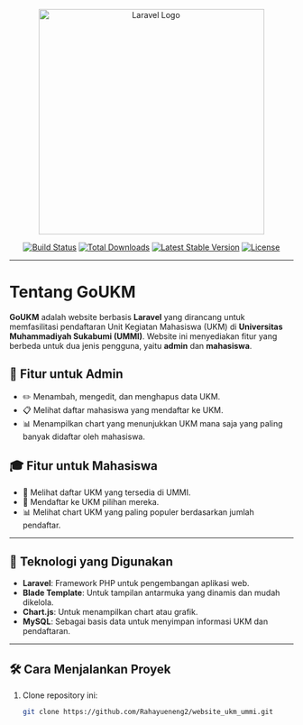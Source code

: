 <p align="center">
  <a href="https://laravel.com" target="_blank">
    <img src="https://raw.githubusercontent.com/laravel/art/master/logo-lockup/5%20SVG/2%20CMYK/1%20Full%20Color/laravel-logolockup-cmyk-red.svg" width="400" alt="Laravel Logo">
  </a>
</p>

<p align="center">
  <a href="https://github.com/laravel/framework/actions"><img src="https://github.com/laravel/framework/workflows/tests/badge.svg" alt="Build Status"></a>
  <a href="https://packagist.org/packages/laravel/framework"><img src="https://img.shields.io/packagist/dt/laravel/framework" alt="Total Downloads"></a>
  <a href="https://packagist.org/packages/laravel/framework"><img src="https://img.shields.io/packagist/v/laravel/framework" alt="Latest Stable Version"></a>
  <a href="https://packagist.org/packages/laravel/framework"><img src="https://img.shields.io/packagist/l/laravel/framework" alt="License"></a>
</p>

---

# Tentang GoUKM

**GoUKM** adalah website berbasis **Laravel** yang dirancang untuk memfasilitasi pendaftaran Unit Kegiatan Mahasiswa (UKM) di **Universitas Muhammadiyah Sukabumi (UMMI)**. Website ini menyediakan fitur yang berbeda untuk dua jenis pengguna, yaitu **admin** dan **mahasiswa**.

## 🎯 Fitur untuk Admin
- ✏️ Menambah, mengedit, dan menghapus data UKM.
- 📋 Melihat daftar mahasiswa yang mendaftar ke UKM.
- 📊 Menampilkan chart yang menunjukkan UKM mana saja yang paling banyak didaftar oleh mahasiswa.

## 🎓 Fitur untuk Mahasiswa
- 📂 Melihat daftar UKM yang tersedia di UMMI.
- 📝 Mendaftar ke UKM pilihan mereka.
- 📊 Melihat chart UKM yang paling populer berdasarkan jumlah pendaftar.

---

## 🚀 Teknologi yang Digunakan
- **Laravel**: Framework PHP untuk pengembangan aplikasi web.
- **Blade Template**: Untuk tampilan antarmuka yang dinamis dan mudah dikelola.
- **Chart.js**: Untuk menampilkan chart atau grafik.
- **MySQL**: Sebagai basis data untuk menyimpan informasi UKM dan pendaftaran.

---

## 🛠️ Cara Menjalankan Proyek
1. Clone repository ini:
   ```bash
   git clone https://github.com/Rahayueneng2/website_ukm_ummi.git
